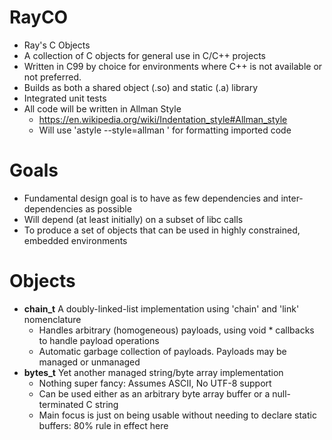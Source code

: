 # RayCO
- Ray's C Objects
- A collection of C objects for general use in C/C++ projects
- Written in C99 by choice for environments where C++ is not available or not preferred.
- Builds as both a shared object (.so) and static (.a) library
- Integrated unit tests
- All code will be written in Allman Style
  - https://en.wikipedia.org/wiki/Indentation_style#Allman_style
  - Will use 'astyle --style=allman <file>' for formatting imported code

# Goals
- Fundamental design goal is to have as few dependencies and inter-dependencies as possible
- Will depend (at least initially) on a subset of libc calls
- To produce a set of objects that can be used in highly constrained, embedded environments

# Objects
- **chain_t** A doubly-linked-list implementation using 'chain' and 'link' nomenclature
  - Handles arbitrary (homogeneous) payloads, using void * callbacks to handle payload operations
  - Automatic garbage collection of payloads.  Payloads may be managed or unmanaged
- **bytes_t** Yet another managed string/byte array implementation
  - Nothing super fancy: Assumes ASCII, No UTF-8 support
  - Can be used either as an arbitrary byte array buffer or a null-terminated C string
  - Main focus is just on being usable without needing to declare static buffers: 80% rule in effect here
